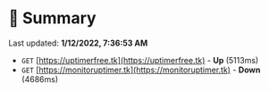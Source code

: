 # 📖 Summary
Last updated: **1/12/2022, 7:36:53 AM**

- `GET` [https://uptimerfree.tk](https://uptimerfree.tk) - **Up** (5113ms)
- `GET` [https://monitoruptimer.tk](https://monitoruptimer.tk) - **Down** (4686ms)
